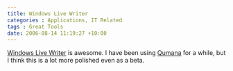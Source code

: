 ```yaml
---
title: Windows Live Writer
categories : Applications, IT Related
tags : Great Tools
date: 2006-08-14 11:19:27 +10:00
---
```


[Windows Live Writer][0] is awesome. I have been using [Qumana][1] for a while, but I think this is a lot more polished even as a beta.

[0]: http://windowslivewriter.spaces.live.com/blog/cns!D85741BB5E0BE8AA!174.entry
[1]: http://www.qumana.com/
